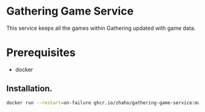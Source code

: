 # Gathering Game Service
This service keeps all the games within Gathering updated with game data.

# Prerequisites
* docker

## Installation.
```bash
docker run --restart=on-failure ghcr.io/zhaho/gathering-game-service:main
```
